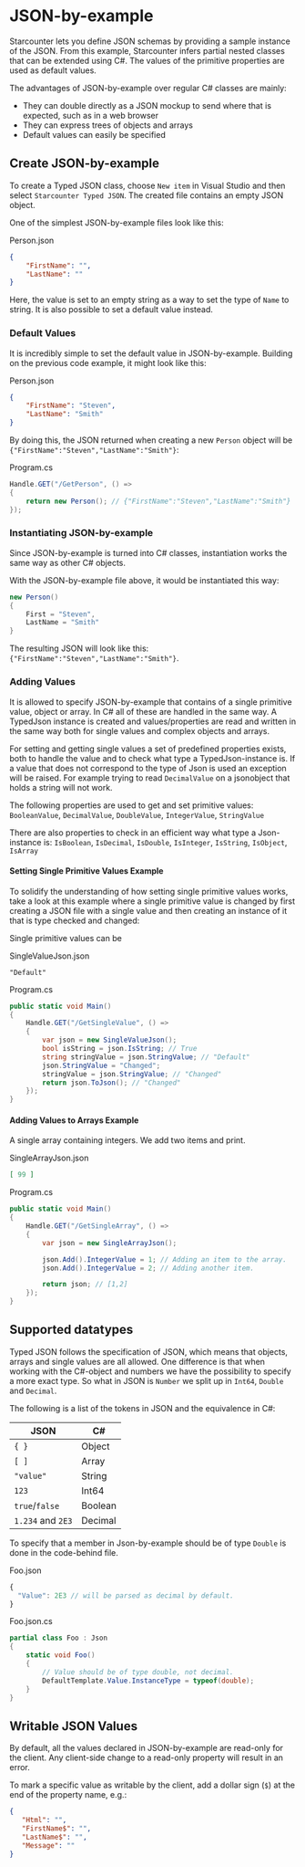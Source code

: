 # JSON-by-example

Starcounter lets you define JSON schemas by providing a sample instance of the JSON. From this example, Starcounter infers partial nested classes that can be extended using C#. The values of the primitive properties are used as default values.  

The advantages of JSON-by-example over regular C# classes are mainly:

* They can double directly as a JSON mockup to send where that is expected, such as in a web browser
* They can express trees of objects and arrays
* Default values can easily be specified

## Create JSON-by-example

To create a Typed JSON class, choose `New item` in Visual Studio and then select `Starcounter Typed JSON`. The created file contains an empty JSON object. 

One of the simplest JSON-by-example files look like this:

<div class="code-name">Person.json</div>

```json
{
    "FirstName": "",
    "LastName": ""
}
```

Here, the value is set to an empty string as a way to set the type of `Name` to string. It is also possible to set a default value instead.

### Default Values

It is incredibly simple to set the default value in JSON-by-example. Building on the previous code example, it might look like this:

<div class="code-name">Person.json</div>

```json 
{
    "FirstName": "Steven", 
    "LastName": "Smith"
}
```

By doing this, the JSON returned when creating a new `Person` object will be `{"FirstName":"Steven","LastName":"Smith"}`:

<div class="code-name">Program.cs</div>

```cs
Handle.GET("/GetPerson", () =>
{
    return new Person(); // {"FirstName":"Steven","LastName":"Smith"}
});
```

### Instantiating JSON-by-example

Since JSON-by-example is turned into C# classes, instantiation works the same way as other C# objects.

With the JSON-by-example file above, it would be instantiated this way:

```cs
new Person()
{
    First = "Steven",
    LastName = "Smith"
}
```

The resulting JSON will look like this: `{"FirstName":"Steven","LastName":"Smith"}`.

### Adding Values

It is allowed to specify JSON-by-example that contains of a single primitive value, object or array. In C# all of these are handled in the same way. A TypedJson instance is created and values/properties are read and written in the same way both for single values and complex objects and arrays.

For setting and getting single values a set of predefined properties exists, both to handle the value and to check what type a TypedJson-instance is. If a value that does not correspond to the type of Json is used an exception will be raised. For example trying to read `DecimalValue` on  a jsonobject that holds a string will not work.

The following properties are used to get and set primitive values: `BooleanValue`, `DecimalValue`, `DoubleValue`, `IntegerValue`, `StringValue`

There are also properties to check in an efficient way what type a Json-instance is: `IsBoolean`, `IsDecimal`, `IsDouble`, `IsInteger`, `IsString`, `IsObject`, `IsArray`

#### Setting Single Primitive Values Example

To solidify the understanding of how setting single primitive values works, take a look at this example where a single primitive value is changed by first creating a JSON file with a single value and then creating an instance of it that is type checked and changed:

Single primitive values can be 

<div class="code-name">SingleValueJson.json</div>

```
"Default"
```

<div class="code-name">Program.cs</div>

```cs
public static void Main()
{
    Handle.GET("/GetSingleValue", () =>
    {
        var json = new SingleValueJson();
        bool isString = json.IsString; // True
        string stringValue = json.StringValue; // "Default"
        json.StringValue = "Changed";
        stringValue = json.StringValue; // "Changed"
        return json.ToJson(); // "Changed"
    });
}
```

#### Adding Values to Arrays Example

A single array containing integers. We add two items and print.

<div class="code-name">SingleArrayJson.json</div>

```json
[ 99 ]
```

<div class="code-name">Program.cs</div>

```cs
public static void Main()
{
    Handle.GET("/GetSingleArray", () =>
    {
        var json = new SingleArrayJson();

        json.Add().IntegerValue = 1; // Adding an item to the array.
        json.Add().IntegerValue = 2; // Adding another item.

        return json; // [1,2]
    });
}
```

## Supported datatypes

Typed JSON follows the specification of JSON, which means that objects, arrays and single values are all allowed. One difference is that when working with the C#-object and numbers we have the possibility to specify a more exact type. So what in JSON is `Number` we split up in `Int64`, `Double` and `Decimal`.

The following is a list of the tokens in JSON and the equivalence in C#:

| JSON | C# |
|----------------|---------|
| `{ }` | Object |
| `[ ]` | Array |
| `"value"` | String |
| `123` | Int64 |
| `true`/`false` | Boolean |
| `1.234` and `2E3` | Decimal |

To specify that a member in Json-by-example should be of type `Double` is done in the code-behind file.

<div class="code-name">Foo.json</div>

```js
{
  "Value": 2E3 // will be parsed as decimal by default.
}
```

<div class="code-name">Foo.json.cs</div>

```cs
partial class Foo : Json
{
    static void Foo()
    {
    	// Value should be of type double, not decimal.
        DefaultTemplate.Value.InstanceType = typeof(double);
    }
}
```

## Writable JSON Values

By default, all the values declared in JSON-by-example are read-only for the client. Any client-side change to a read-only property will result in an error.

To mark a specific value as writable by the client, add a dollar sign (`$`) at the end of the property name, e.g.:

```json
{
   "Html": "",
   "FirstName$": "",
   "LastName$": "",
   "Message": ""
}
```
